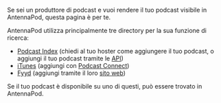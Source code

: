 Se sei un produttore di podcast e vuoi rendere il tuo podcast visibile in
AntennaPod, questa pagina è per te.

AntennaPod utilizza principalmente tre directory per la sua funzione di ricerca:

* [Podcast Index](https://podcastindex.org/) (chiedi al tuo hoster come
aggiungere il tuo podcast, o aggiungi il tuo podcast tramite le [API](https://podcastindex-org.github.io/docs-api/#get-/add/byfeedurl))
* [iTunes](https://podcasts.apple.com) (aggiungi con [Podcast Connect](https://podcastsconnect.apple.com/))
* [Fyyd](https://fyyd.de/) (aggiungi tramite il loro [sito web](https://fyyd.de/add-feed))

Se il tuo podcast è disponibile su uno di questi, può essere trovato in
AntennaPod.
